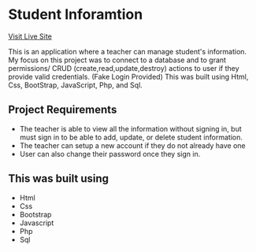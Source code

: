 # Student Inforamtion #
[Visit Live Site](https://nakpan.info/studentinfo/resetlogin.php)

This is an application where a teacher can manage student's information. My focus on this project was to connect to a database and to grant permissions/ CRUD (create,read,update,destroy) actions to user if they provide valid credentials. (Fake Login Provided) This was built using Html, Css, BootStrap, JavaScript, Php, and Sql.


## Project Requirements ##
* The teacher is able to view all the information without signing in, but must sign in to be able to add, update, or delete student information. 
* The teacher can setup a new account if they do not already have one
* User can also change their password once they sign in.

## This was built using ##
* Html
* Css
* Bootstrap
* Javascript
* Php
* Sql
